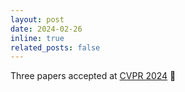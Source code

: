 ```yaml
---
layout: post
date: 2024-02-26
inline: true
related_posts: false
---
```


Three papers accepted at <a href="https://cvpr.thecvf.com/">CVPR 2024</a> 🎉 
<!-- — including two as first author! -->